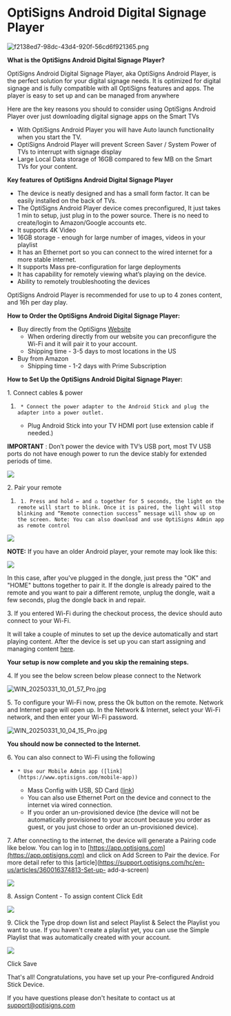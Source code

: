 # OptiSigns Android Digital Signage Player

![f2138ed7-98dc-43d4-920f-56cd6f921365.png](https://support.optisigns.com/hc/article_attachments/28901408804115)

**What is the OptiSigns Android Digital Signage Player?**

OptiSigns Android Digital Signage Player, aka OptiSigns Android Player, is the
perfect solution for your digital signage needs. It is optimized for digital
signage and is fully compatible with all OptiSigns features and apps. The
player is easy to set up and can be managed from anywhere

Here are the key reasons you should to consider using OptiSigns Android Player
over just downloading digital signage apps on the Smart TVs

  * With OptiSigns Android Player you will have Auto launch functionality when you start the TV.
  * OptiSigns Android Player will prevent Screen Saver / System Power of TVs to interrupt with signage display 
  * Large Local Data storage of 16GB compared to few MB on the Smart TVs for your content.

**Key features of OptiSigns Android Digital Signage Player**

  * The device is neatly designed and has a small form factor. It can be easily installed on the back of TVs.
  * The OptiSigns Android Player device comes preconfigured, It just takes 1 min to setup, just plug in to the power source. There is no need to create/login to Amazon/Google accounts etc.
  * It supports 4K Video
  * 16GB storage - enough for large number of images, videos in your playlist
  * It has an Ethernet port so you can connect to the wired internet for a more stable internet.
  * It supports Mass pre-configuration for large deployments
  * It has capability for remotely viewing what’s playing on the device.
  * Ability to remotely troubleshooting the devices

OptiSigns Android Player is recommended for use to up to 4 zones content, and
16h per day play.

**How to Order the OptiSigns Android Digital Signage Player:**

  * Buy directly from the OptiSigns [Website ](https://links.optisigns.com/szzk)
    * When ordering directly from our website you can preconfigure the Wi-Fi and it will pair it to your account. 
    * Shipping time - 3-5 days to most locations in the US
  * Buy from Amazon 
    * Shipping time - 1-2 days with Prime Subscription

**How to Set Up the OptiSigns Android Digital Signage Player:**

1\. Connect cables & power

  1.      * Connect the power adapter to the Android Stick and plug the adapter into a power outlet.
     * Plug Android Stick into your TV HDMI port (use extension cable if needed.)

**IMPORTANT** : Don’t power the device with TV’s USB port, most TV USB ports
do not have enough power to run the device stably for extended periods of
time.

![](https://support.optisigns.com/hc/article_attachments/27735423456659)

2\. Pair your remote

  1.      1. Press and hold ← and ⌂ together for 5 seconds, the light on the remote will start to blink. Once it is paired, the light will stop blinking and “Remote connection success” message will show up on the screen. Note: You can also download and use OptiSigns Admin app as remote control

![](https://support.optisigns.com/hc/article_attachments/27527231199635)

**NOTE:** If you have an older Android player, your remote may look like this:

![](https://support.optisigns.com/hc/article_attachments/37242357852691)

In this case, after you've plugged in the dongle, just press the "OK" and
"HOME" buttons together to pair it. If the dongle is already paired to the
remote and you want to pair a different remote, unplug the dongle, wait a few
seconds, plug the dongle back in and repair.

3\. If you entered Wi-Fi during the checkout process, the device should auto
connect to your Wi-Fi.

It will take a couple of minutes to set up the device automatically and start
playing content. After the device is set up you can start assigning and
managing content [here](https://app.optisigns.com/signIn).

**Your setup is now complete and you skip the remaining steps.**

4\. If you see the below screen below please connect to the Network

![WIN_20250331_10_01_57_Pro.jpg](https://support.optisigns.com/hc/article_attachments/39894411653395)

5\. To configure your Wi-Fi now, press the Ok button on the remote. Network
and Internet page will open up. In the Network & Internet, select your Wi-Fi
network, and then enter your Wi-Fi password.

![WIN_20250331_10_04_15_Pro.jpg](https://support.optisigns.com/hc/article_attachments/39894458704019)

**You should now be connected to the Internet.**

6\. You can also connect to Wi-Fi using the following

  *     * Use our Mobile Admin app ([link](https://www.optisigns.com/mobile-app))
    * Mass Config with USB, SD Card ([link](https://support.optisigns.com/hc/en-us/articles/4416542923667-How-to-perform-mass-provisioning-with-OptiSigns))
    * You can also use Ethernet Port on the device and connect to the internet via wired connection.
    * If you order an un-provisioned device (the device will not be automatically provisioned to your account because you order as guest, or you just chose to order an un-provisioned device).

7\. After connecting to the internet, the device will generate a Pairing code
like below. You can log in to
[https://app.optisigns.com](https://app.optisigns.com) and click on Add Screen
to Pair the device. For more detail refer to this
[article](https://support.optisigns.com/hc/en-us/articles/360016374813-Set-up-
add-a-screen)

  
![](https://support.optisigns.com/hc/article_attachments/39900231805843)

8\. Assign Content - To assign content Click Edit

![](https://support.optisigns.com/hc/article_attachments/27527207356947)

9\. Click the Type drop down list and select Playlist & Select the Playlist
you want to use. If you haven't create a playlist yet, you can use the Simple
Playlist that was automatically created with your account.

![](https://support.optisigns.com/hc/article_attachments/27527231218451)

Click Save

That's all! Congratulations, you have set up your Pre-configured Android Stick
Device.

If you have questions please don't hesitate to contact us at
support@optisigns.com


